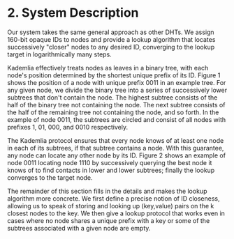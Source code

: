 # 2. System Description

Our system takes the same general approach as other DHTs. We assign 160-bit opaque IDs to nodes and provide a lookup algorithm that locates successively "closer" nodes to any desired ID, converging to the lookup target in logarithmically many steps.

Kademlia effectively treats nodes as leaves in a binary tree, with each node's position determined by the shortest unique prefix of its ID. Figure 1 shows the position of a node with unique prefix 0011 in an example tree. For any given node, we divide the binary tree into a series of successively lower subtrees that don't contain the node. The highest subtree consists of the half of the binary tree not containing the node. The next subtree consists of the half of the remaining tree not containing the node, and so forth. In the example of node 0011, the subtrees are circled and consist of all nodes with prefixes 1, 01, 000, and 0010 respectively.

The Kademlia protocol ensures that every node knows of at least one node in each of its subtrees, if that subtree contains a node. With this guarantee, any node can locate any other node by its ID. Figure 2 shows an example of node 0011 locating node 1110 by successively querying the best node it knows of to find contacts in lower and lower subtrees; finally the lookup converges to the target node.

The remainder of this section fills in the details and makes the lookup algorithm more concrete. We first define a precise notion of ID closeness, allowing us to speak of storing and looking up (key,value) pairs on the k closest nodes to the key. We then give a lookup protocol that works even in cases where no node shares a unique prefix with a key or some of the subtrees associated with a given node are empty.